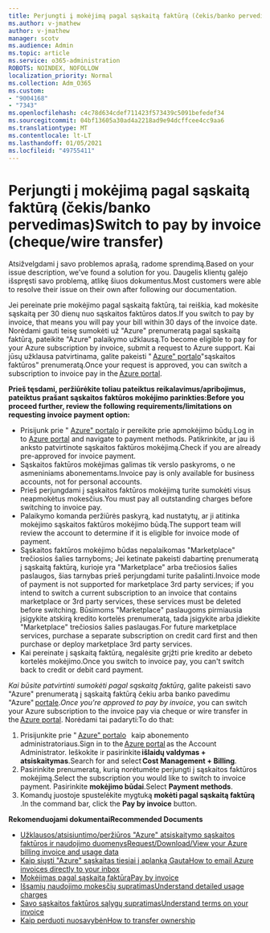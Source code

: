 ```yaml
---
title: Perjungti į mokėjimą pagal sąskaitą faktūrą (čekis/banko pervedimas)
ms.author: v-jmathew
author: v-jmathew
manager: scotv
ms.audience: Admin
ms.topic: article
ms.service: o365-administration
ROBOTS: NOINDEX, NOFOLLOW
localization_priority: Normal
ms.collection: Adm_O365
ms.custom:
- "9004168"
- "7343"
ms.openlocfilehash: c4c78d634cdef711423f573439c5091befedef34
ms.sourcegitcommit: 04bf13605a30ad4a2218ad9e94dcffcee4cc9aa6
ms.translationtype: MT
ms.contentlocale: lt-LT
ms.lasthandoff: 01/05/2021
ms.locfileid: "49755411"
---
```

# <a name="switch-to-pay-by-invoice-chequewire-transfer"></a><span data-ttu-id="62634-102">Perjungti į mokėjimą pagal sąskaitą faktūrą (čekis/banko pervedimas)</span><span class="sxs-lookup"><span data-stu-id="62634-102">Switch to pay by invoice (cheque/wire transfer)</span></span>

<span data-ttu-id="62634-103">Atsižvelgdami į savo problemos aprašą, radome sprendimą.</span><span class="sxs-lookup"><span data-stu-id="62634-103">Based on your issue description, we’ve found a solution for you.</span></span> <span data-ttu-id="62634-104">Daugelis klientų galėjo išspręsti savo problemą, atlikę šiuos dokumentus.</span><span class="sxs-lookup"><span data-stu-id="62634-104">Most customers were able to resolve their issue on their own after following our documentation.</span></span>

<span data-ttu-id="62634-105">Jei pereinate prie mokėjimo pagal sąskaitą faktūrą, tai reiškia, kad mokėsite sąskaitą per 30 dienų nuo sąskaitos faktūros datos.</span><span class="sxs-lookup"><span data-stu-id="62634-105">If you switch to pay by invoice, that means you will pay your bill within 30 days of the invoice date.</span></span> <span data-ttu-id="62634-106">Norėdami gauti teisę sumokėti už "Azure" prenumeratą pagal sąskaitą faktūrą, pateikite "Azure" palaikymo užklausą.</span><span class="sxs-lookup"><span data-stu-id="62634-106">To become eligible to pay for your Azure subscription by invoice, submit a request to Azure support.</span></span> <span data-ttu-id="62634-107">Kai jūsų užklausa patvirtinama, galite pakeisti " [Azure" portalo](https://portal.azure.com/)"sąskaitos faktūros" prenumeratą.</span><span class="sxs-lookup"><span data-stu-id="62634-107">Once your request is approved, you can switch a subscription to invoice pay in the [Azure portal](https://portal.azure.com/).</span></span>

<span data-ttu-id="62634-108">**Prieš tęsdami, peržiūrėkite toliau pateiktus reikalavimus/apribojimus, pateiktus prašant sąskaitos faktūros mokėjimo parinkties:**</span><span class="sxs-lookup"><span data-stu-id="62634-108">**Before you proceed further, review the following requirements/limitations on requesting invoice payment option:**</span></span>

- <span data-ttu-id="62634-109">Prisijunk prie " [Azure" portalo](https://portal.azure.com/) ir pereikite prie apmokėjimo būdų.</span><span class="sxs-lookup"><span data-stu-id="62634-109">Log in to [Azure portal](https://portal.azure.com/) and navigate to payment methods.</span></span> <span data-ttu-id="62634-110">Patikrinkite, ar jau iš anksto patvirtinote sąskaitos faktūros mokėjimą.</span><span class="sxs-lookup"><span data-stu-id="62634-110">Check if you are already pre-approved for invoice payment.</span></span>
- <span data-ttu-id="62634-111">Sąskaitos faktūros mokėjimas galimas tik verslo paskyroms, o ne asmeniniams abonementams.</span><span class="sxs-lookup"><span data-stu-id="62634-111">Invoice pay is only available for business accounts, not for personal accounts.</span></span>
- <span data-ttu-id="62634-112">Prieš perjungdami į sąskaitos faktūros mokėjimą turite sumokėti visus neapmokėtus mokesčius.</span><span class="sxs-lookup"><span data-stu-id="62634-112">You must pay all outstanding charges before switching to invoice pay.</span></span>
- <span data-ttu-id="62634-113">Palaikymo komanda peržiūrės paskyrą, kad nustatytų, ar ji atitinka mokėjimo sąskaitos faktūros mokėjimo būdą.</span><span class="sxs-lookup"><span data-stu-id="62634-113">The support team will review the account to determine if it is eligible for invoice mode of payment.</span></span>
- <span data-ttu-id="62634-114">Sąskaitos faktūros mokėjimo būdas nepalaikomas "Marketplace" trečiosios šalies tarnyboms; Jei ketinate pakeisti dabartinę prenumeratą į sąskaitą faktūrą, kurioje yra "Marketplace" arba trečiosios šalies paslaugos, šias tarnybas prieš perjungdami turite pašalinti.</span><span class="sxs-lookup"><span data-stu-id="62634-114">Invoice mode of payment is not supported for marketplace 3rd party services; if you intend to switch a current subscription to an invoice that contains marketplace or 3rd party services, these services must be deleted before switching.</span></span> <span data-ttu-id="62634-115">Būsimoms "Marketplace" paslaugoms pirmiausia įsigykite atskirą kredito kortelės prenumeratą, tada įsigykite arba įdiekite "Marketplace" trečiosios šalies paslaugas.</span><span class="sxs-lookup"><span data-stu-id="62634-115">For future marketplace services, purchase a separate subscription on credit card first and then purchase or deploy marketplace 3rd party services.</span></span>
- <span data-ttu-id="62634-116">Kai pereinate į sąskaitą faktūrą, negalėsite grįžti prie kredito ar debeto kortelės mokėjimo.</span><span class="sxs-lookup"><span data-stu-id="62634-116">Once you switch to invoice pay, you can't switch back to credit or debit card payment.</span></span>

<span data-ttu-id="62634-117">*Kai būsite patvirtinti sumokėti pagal sąskaitą faktūrą*, galite pakeisti savo "Azure" prenumeratą į sąskaitą faktūrą čekiu arba banko pavedimu "Azure" [portale](https://portal.azure.com/).</span><span class="sxs-lookup"><span data-stu-id="62634-117">*Once you're approved to pay by invoice*, you can switch your Azure subscription to the invoice pay via cheque or wire transfer in the [Azure portal](https://portal.azure.com/).</span></span>
<span data-ttu-id="62634-118">Norėdami tai padaryti:</span><span class="sxs-lookup"><span data-stu-id="62634-118">To do that:</span></span>

1. <span data-ttu-id="62634-119">Prisijunkite prie " [Azure" portalo](https://portal.azure.com/)   kaip abonemento administratoriaus.</span><span class="sxs-lookup"><span data-stu-id="62634-119">Sign in to the [Azure portal](https://portal.azure.com/) as the Account Administrator.</span></span> <span data-ttu-id="62634-120">Ieškokite ir pasirinkite **išlaidų valdymas + atsiskaitymas**.</span><span class="sxs-lookup"><span data-stu-id="62634-120">Search for and select **Cost Management + Billing**.</span></span>
2. <span data-ttu-id="62634-121">Pasirinkite prenumeratą, kurią norėtumėte perjungti į sąskaitos faktūros mokėjimą.</span><span class="sxs-lookup"><span data-stu-id="62634-121">Select the subscription you would like to switch to invoice payment.</span></span> <span data-ttu-id="62634-122">Pasirinkite **mokėjimo būdai**.</span><span class="sxs-lookup"><span data-stu-id="62634-122">Select **Payment methods**.</span></span>
3. <span data-ttu-id="62634-123">Komandų juostoje spustelėkite mygtuką **mokėti pagal sąskaitą faktūrą** .</span><span class="sxs-lookup"><span data-stu-id="62634-123">In the command bar, click the **Pay by invoice** button.</span></span>

<span data-ttu-id="62634-124">**Rekomenduojami dokumentai**</span><span class="sxs-lookup"><span data-stu-id="62634-124">**Recommended Documents**</span></span>

- [<span data-ttu-id="62634-125">Užklausos/atsisiuntimo/peržiūros "Azure" atsiskaitymo sąskaitos faktūros ir naudojimo duomenys</span><span class="sxs-lookup"><span data-stu-id="62634-125">Request/Download/View your Azure billing invoice and usage data</span></span>](https://docs.microsoft.com/azure/billing/billing-download-azure-invoice-daily-usage-date)
- [<span data-ttu-id="62634-126">Kaip siųsti "Azure" sąskaitas tiesiai į aplanką Gauta</span><span class="sxs-lookup"><span data-stu-id="62634-126">How to email Azure invoices directly to your inbox</span></span>](https://docs.microsoft.com/azure/billing/billing-download-azure-invoice-daily-usage-date)
- [<span data-ttu-id="62634-127">Mokėjimas pagal sąskaitą faktūrą</span><span class="sxs-lookup"><span data-stu-id="62634-127">Pay by invoice</span></span>](https://docs.microsoft.com/azure/billing/billing-how-to-pay-by-invoice)
- [<span data-ttu-id="62634-128">Išsamių naudojimo mokesčių supratimas</span><span class="sxs-lookup"><span data-stu-id="62634-128">Understand detailed usage charges</span></span>](https://docs.microsoft.com/azure/billing/billing-understand-your-bill)
- [<span data-ttu-id="62634-129">Savo sąskaitos faktūros sąlygų supratimas</span><span class="sxs-lookup"><span data-stu-id="62634-129">Understand terms on your invoice</span></span>](https://docs.microsoft.com/azure/billing/billing-understand-your-invoice)
- [<span data-ttu-id="62634-130">Kaip perduoti nuosavybėn</span><span class="sxs-lookup"><span data-stu-id="62634-130">How to transfer ownership</span></span>](https://docs.microsoft.com/azure/billing/billing-subscription-transfer)
